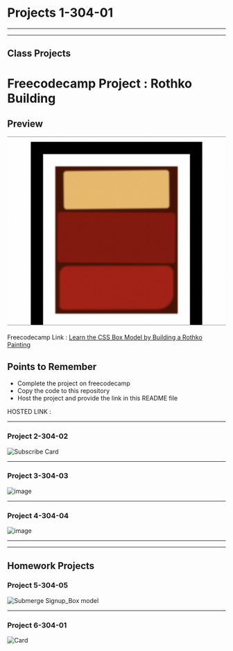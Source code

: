 # Projects 1-304-01

<hr>
<hr>

## Class Projects

# Freecodecamp Project : Rothko Building

## Preview

![image](./Images/Screenshot%202022-09-21%20at%204.58.18%20PM.png)

Freecodecamp Link : [Learn the CSS Box Model by Building a Rothko Painting](https://www.freecodecamp.org/learn/2022/responsive-web-design/learn-css-colors-by-building-a-set-of-colored-markers/step-1)

## Points to Remember

- Complete the project on freecodecamp
- Copy the code to this repository
- Host the project and provide the link in this README file

HOSTED LINK :

<hr>

### Project 2-304-02

![Subscribe Card](https://user-images.githubusercontent.com/113756096/192524752-74a23df5-bf62-4381-a77f-98b1b82d9da1.png)

<hr>

### Project 3-304-03

![image](https://user-images.githubusercontent.com/113756096/192526999-b48251c5-a39e-4d08-95b2-d8b57c297d84.png)

<hr>

### Project 4-304-04

![image](https://user-images.githubusercontent.com/113756096/192527908-b3f001be-1d53-4827-ab6e-a9b8e0dd6133.png)

<hr>
<hr>

## Homework Projects

### Project 5-304-05

![Submerge Signup_Box model](https://user-images.githubusercontent.com/113756096/192528710-2147b977-daa3-4f2c-a25b-57fe46243e66.png)

<hr>

### Project 6-304-01

![Card](https://user-images.githubusercontent.com/113756096/192528993-fe0d0e1a-2632-4f78-88f6-8004e0380c35.png)
